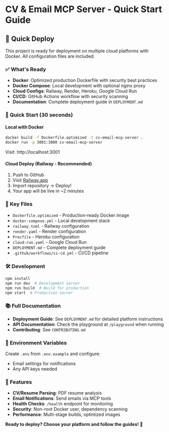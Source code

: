 # CV & Email MCP Server - Quick Start Guide

## 🚀 Quick Deploy

This project is ready for deployment on multiple cloud platforms with Docker. All configuration files are included.

### ✅ What's Ready

- **Docker**: Optimized production Dockerfile with security best practices
- **Docker Compose**: Local development with optional nginx proxy
- **Cloud Configs**: Railway, Render, Heroku, Google Cloud Run
- **CI/CD**: GitHub Actions workflow with security scanning
- **Documentation**: Complete deployment guide in `DEPLOYMENT.md`

### 🏃 Quick Start (30 seconds)

#### Local with Docker
```bash
docker build -f Dockerfile.optimized -t cv-email-mcp-server .
docker run -p 3001:3000 cv-email-mcp-server
```
Visit: http://localhost:3001

#### Cloud Deploy (Railway - Recommended)
1. Push to GitHub
2. Visit [Railway.app](https://railway.app)
3. Import repository → Deploy!
4. Your app will be live in ~2 minutes

### 📁 Key Files

- `Dockerfile.optimized` - Production-ready Docker image
- `docker-compose.yml` - Local development stack
- `railway.toml` - Railway configuration
- `render.yaml` - Render configuration
- `Procfile` - Heroku configuration
- `cloud-run.yaml` - Google Cloud Run
- `DEPLOYMENT.md` - Complete deployment guide
- `.github/workflows/ci-cd.yml` - CI/CD pipeline

### 🛠️ Development

```bash
npm install
npm run dev  # Development server
npm run build  # Build for production
npm start  # Production server
```

### 📚 Full Documentation

- **Deployment Guide**: See `DEPLOYMENT.md` for detailed platform instructions
- **API Documentation**: Check the playground at `/playground` when running
- **Contributing**: See `CONTRIBUTING.md`

### 🔧 Environment Variables

Create `.env` from `.env.example` and configure:
- Email settings for notifications
- Any API keys needed

### 🌟 Features

- **CV/Resume Parsing**: PDF resume analysis
- **Email Notifications**: Send emails via MCP tools
- **Health Checks**: `/health` endpoint for monitoring
- **Security**: Non-root Docker user, dependency scanning
- **Performance**: Multi-stage builds, optimized images

**Ready to deploy? Choose your platform and follow the guides!** 🚀
